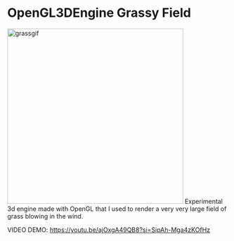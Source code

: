 # OpenGL3DEngine Grassy Field
<img src="grassgif.gif" alt="grassgif" height="400"/>
Experimental 3d engine made with OpenGL that I used to render a very very large field of grass blowing in the wind.

VIDEO DEMO:
https://youtu.be/ajOxgA49QB8?si=SipAh-Mga4zKOfHz
